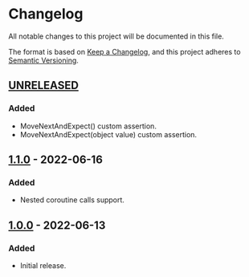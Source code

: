 # Changelog
All notable changes to this project will be documented in this file.

The format is based on [Keep a Changelog](https://keepachangelog.com/en/1.0.0/),
and this project adheres to [Semantic Versioning](https://semver.org/spec/v2.0.0.html).

## [UNRELEASED]
### Added
 - MoveNextAndExpect<T>() custom assertion.
 - MoveNextAndExpect(object value) custom assertion.

## [1.1.0] - 2022-06-16
### Added
 - Nested coroutine calls support.

## [1.0.0] - 2022-06-13
### Added
- Initial release.

[UNRELEASED]: https://github.com/AAulicino/Unity-Coroutines-for-NSubstitute/compare/1.1.0...UNRELEASED
[1.1.0]: https://github.com/AAulicino/Unity-Coroutines-for-NSubstitute/compare/1.0.0...1.1.0
[1.0.0]: https://github.com/AAulicino/Unity-Coroutines-for-NSubstitute/releases/tag/1.0.0
